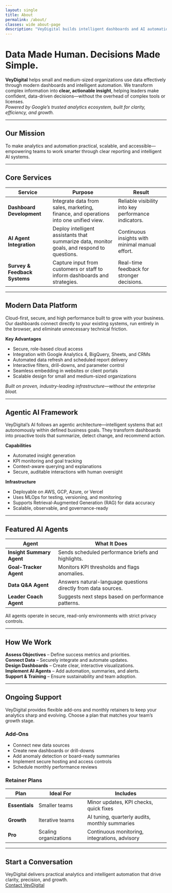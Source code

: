 ```yaml
---
layout: single
title: About
permalink: /about/
classes: wide about-page
description: "VeyDigital builds intelligent dashboards and AI automation that empower modern businesses to make faster, confident decisions."
---
```


# Data Made Human. Decisions Made Simple.

**VeyDigital** helps small and medium-sized organizations use data effectively through modern dashboards and intelligent automation. We transform complex information into **clear, actionable insight**, helping leaders make confident, data-driven decisions—without the overhead of complex tools or licenses.  
*Powered by Google’s trusted analytics ecosystem, built for clarity, efficiency, and growth.* 

---

## Our Mission
To make analytics and automation practical, scalable, and accessible—empowering teams to work smarter through clear reporting and intelligent AI systems.

---

## Core Services

| **Service** | **Purpose** | **Result** |
|--------------|-------------|-------------|
| **Dashboard Development** | Integrate data from sales, marketing, finance, and operations into one unified view. | Reliable visibility into key performance indicators. |
| **AI Agent Integration** | Deploy intelligent assistants that summarize data, monitor goals, and respond to questions. | Continuous insights with minimal manual effort. |
| **Survey & Feedback Systems** | Capture input from customers or staff to inform dashboards and strategies. | Real-time feedback for stronger decisions. |

---

## Modern Data Platform
Cloud-first, secure, and high performance built to grow with your business. Our dashboards connect directly to your existing systems, run entirely in the browser, and eliminate unnecessary technical friction.
 

**Key Advantages**
- Secure, role-based cloud access  
- Integration with Google Analytics 4, BigQuery, Sheets, and CRMs  
- Automated data refresh and scheduled report delivery  
- Interactive filters, drill-downs, and parameter control  
- Seamless embedding in websites or client portals  
- Scalable design for small and medium-sized organizations  

*Built on proven, industry-leading infrastructure—without the enterprise bloat.*

---

## Agentic AI Framework
VeyDigital’s AI follows an agentic architecture—intelligent systems that act autonomously within defined business goals. They transform dashboards into proactive tools that summarize, detect change, and recommend action.

**Capabilities**
- Automated insight generation  
- KPI monitoring and goal tracking  
- Context-aware querying and explanations  
- Secure, auditable interactions with human oversight  

**Infrastructure**
- Deployable on AWS, GCP, Azure, or Vercel  
- Uses MLOps for testing, versioning, and monitoring  
- Supports Retrieval-Augmented Generation (RAG) for data accuracy  
- Scalable, observable, and governance-ready  

---

## Featured AI Agents

| **Agent** | **What It Does** |
|------------|------------------|
| **Insight Summary Agent** | Sends scheduled performance briefs and highlights. |
| **Goal-Tracker Agent** | Monitors KPI thresholds and flags anomalies. |
| **Data Q&A Agent** | Answers natural-language questions directly from data sources. |
| **Leader Coach Agent** | Suggests next steps based on performance patterns. |

All agents operate in secure, read-only environments with strict privacy controls.

---

## How We Work

**Assess Objectives** – Define success metrics and priorities.  
**Connect Data** – Securely integrate and automate updates.  
**Design Dashboards** – Create clear, interactive visualizations.  
**Implement AI Agents** – Add automation, summaries, and alerts.  
**Support & Training** – Ensure sustainability and team adoption.  

---

## Ongoing Support
VeyDigital provides flexible add-ons and monthly retainers to keep your analytics sharp and evolving. Choose a plan that matches your team’s growth stage. 

### Add-Ons
- Connect new data sources  
- Create new dashboards or drill-downs  
- Add anomaly detection or board-ready summaries  
- Implement secure hosting and access controls  
- Schedule monthly performance reviews  

### Retainer Plans

| **Plan** | **Ideal For** | **Includes** |
|-----------|----------------|---------------|
| **Essentials** | Smaller teams | Minor updates, KPI checks, quick fixes |
| **Growth** | Iterative teams | AI tuning, quarterly audits, monthly summaries |
| **Pro** | Scaling organizations | Continuous monitoring, integrations, advisory |

---

## Start a Conversation
VeyDigital delivers practical analytics and intelligent automation that drive clarity, precision, and growth.  
<a href="/contact/" class="btn btn--primary btn--large">Contact VeyDigital</a>
